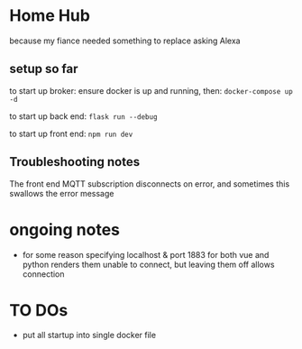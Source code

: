 # Home Hub

because my fiance needed something to replace asking Alexa


## setup so far
to start up broker:
ensure docker is up and running, then:
`docker-compose up -d`

to start up back end:
`flask run --debug`

to start up front end:
`npm run dev`


## Troubleshooting notes
The front end MQTT subscription disconnects on error, and sometimes this swallows the error message


# ongoing notes
- for some reason specifying localhost & port 1883 for both vue and python renders them unable to connect, but leaving them off allows connection



# TO DOs
- put all startup into single docker file